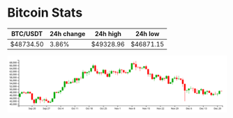 # Bitcoin Stats

BTC/USDT|24h change|24h high|24h low|
|---|---|---|---|
|$48734.50|3.86%|$49328.96|$46871.15|

<img src="./chart.svg">
